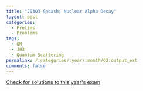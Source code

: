 ```yaml
---
title: "J03Q3 &ndash; Nuclear Alpha Decay"
layout: post
categories:
  - Prelims
  - Problems
tags:
  - QM
  - J03
  - Quantum Scattering
permalink: /:categories/:year/:month/Q3:output_ext
comments: false
---
```

<object data="2003J3Q.pdf" type="application/pdf" width="100%" height="500"></object>
<div class="message"><a href='https://princetonprelim.com/prelim/10/'>Check for solutions to this year's exam</a></div>